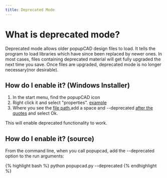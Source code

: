 ```yaml
---
title: Deprecated Mode
---
```

What is deprecated mode?
=======

Deprecated mode allows older popupCAD design files to load.  It tells the program to load libraries which have since been replaced by newer ones.  In most cases, files containing deprecated material will get fully upgraded the next time you save.  Once files are upgraded, deprecated mode is no longer necessary(nor desirable).

How do I enable it? (Windows Installer)
--------------------------------------

1. In the start menu, find the popupCAD icon  
1. Right click it and select "properties". [example](deprecated1.png) 
1. Where you see the [file path](deprecated2.png),add a space and --deprecated [after the quotes](deprecated3.png) and select Ok.

This will enable deprecated functionality to work.

How do I enable it? (source)
---------------------------
From the command line, when you call popupcad, add the --deprecated option to the run arguments:

{% highlight bash %}
python popupcad.py --deprecated
{% endhighlight %}